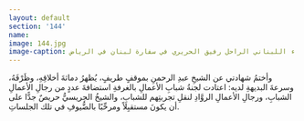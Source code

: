```yaml
---
layout: default
section: '144'
name:
image: 144.jpg
image-caption: الجريسي يلتقي رئيس الوزراء اللبناني الراحل رفيق الحريري في سفارة لبنان في الرياض
---
```

وأختمُ شهادتي عن الشيخِ عبدِ الرحمنِ بموقفٍ طريفٍ، يُظهرُ دماثةَ أخلاقِهِ، وظَرْفَهُ، وسرعةَ البديهةِ لديه: اعتادت لجنةُ شبابِ الأعمالِ بالغرفةِ استضافةَ عددٍ من رجالِ الأعمالِ الشبابِ، ورجالِ الأعمالِ الروَّادِ لنقلِ تجربتِهم للشبابِ، والشيخُ الجريسيُّ حريصٌ جدًّا على أن يكونَ مستقبِلاً ومرحِّبًا بالضُّيوفِ في تلك الجلساتِ. 